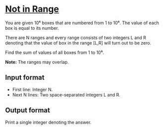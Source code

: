 # [Not in Range][link]

You are given 10⁶ boxes that are numbered from 1 to 10⁶. The value of each box is equal to its number.

There are N ranges and every range consists of two integers L and R denoting that the value of box in the range [L,R] will turn out to be zero.

Find the sum of values of all boxes from 1 to 10⁶.

**Note:** The ranges may overlap.

## Input format

- First line: Integer N.
- Next N lines: Two space-separated integers L and R.

## Output format

Print a single integer denoting the answer.

[link]: https://www.hackerearth.com/practice/data-structures/arrays/1-d/practice-problems/algorithm/not-in-range-44d19403/
